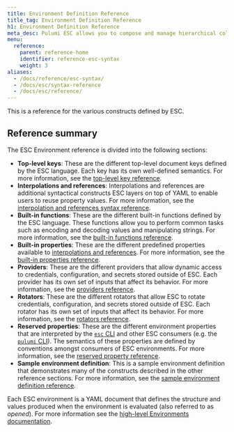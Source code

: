 ```yaml
---
title: Environment Definition Reference
title_tag: Environment Definition Reference
h1: Environment Definition Reference
meta_desc: Pulumi ESC allows you to compose and manage hierarchical collections of configuration and secrets and consume them in various ways.
menu:
  reference:
    parent: reference-home
    identifier: reference-esc-syntax
    weight: 3
aliases:
  - /docs/reference/esc-syntax/
  - /docs/esc/syntax-reference
  - /docs/esc/reference/
---
```


This is a reference for the various constructs defined by ESC.

## Reference summary

The ESC Environment reference is divided into the following sections:

- __Top-level keys__: These are the different top-level document keys defined by the ESC language. Each key has its own well-defined semantics. For more information, see the [top-level key reference](/docs/reference/esc-syntax/top-level-keys).
- __Interpolations and references__: Interpolations and references are additional syntactical constructs ESC layers on top of YAML to enable users to reuse property values. For more information, see the [interpolation and references syntax reference](/docs/reference/esc-syntax/interpolations-and-references).
- __Built-in functions__: These are the different built-in functions defined by the ESC language. These functions allow you to perform common tasks such as encoding and decoding values and manipulating strings. For more information, see the [built-in functions reference](/docs/reference/esc-syntax/builtin-functions).
- __Built-in properties__: These are the different predefined properties available to [interpolations and references](/docs/reference/esc-syntax/interpolations-and-references). For more information, see the [built-in properties reference](/docs/reference/esc-syntax/builtin-properties).
- __Providers__: These are the different providers that allow dynamic access to credentials, configuration, and secrets stored outside of ESC. Each provider has its own set of inputs that affect its behavior. For more information, see the [providers reference](/docs/reference/esc-syntax/providers).
- __Rotators__: These are the different rotators that allow ESC to rotate credentials, configuration, and secrets stored outside of ESC. Each rotator has its own set of inputs that affect its behavior. For more information, see the [rotators reference](/docs/reference/esc-syntax/rotators).
- __Reserved properties__: These are the different environment properties that are interpreted by the [`esc` CLI](/docs/install/esc/) and other ESC consumers (e.g. the [`pulumi` CLI](/docs/install/)). The semantics of these properties are defined by conventions amongst consumers of ESC environments. For more information, see the [reserved property reference](/docs/reference/esc-syntax/reserved-properties).
- __Sample environment definition__: This is a sample environment definition that demonstrates many of the constructs described in the other reference sections. For more information, see the [sample environment definition reference](/docs/reference/esc-syntax/sample-environment-definition).

Each ESC environment is a YAML document that defines the structure and values produced when the environment is evaluated (also referred to as _opened_). For more information see the [high-level Environments documentation](/docs/esc/environments).
